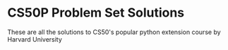 # CS50P Problem Set Solutions
These are all the solutions to CS50's popular python extension course by Harvard University
